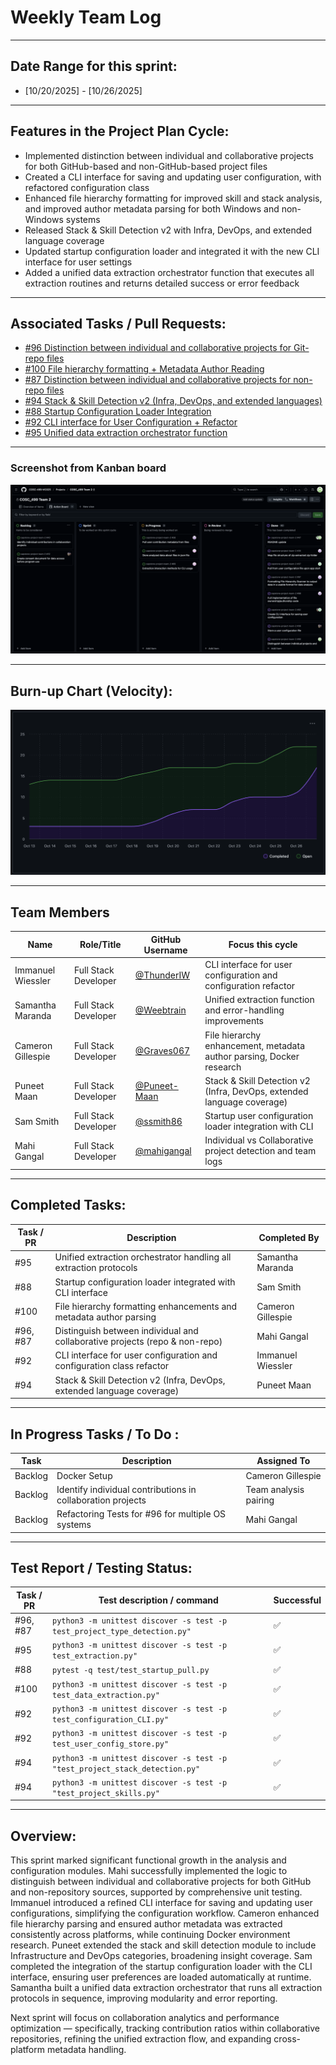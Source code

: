 # Weekly Team Log  
---
## Date Range for this sprint:
- [10/20/2025] - [10/26/2025]  

---

## Features in the Project Plan Cycle:
- Implemented distinction between individual and collaborative projects for both GitHub-based and non-GitHub-based project files
- Created a CLI interface for saving and updating user configuration, with refactored configuration class
- Enhanced file hierarchy formatting for improved skill and stack analysis, and improved author metadata parsing for both Windows and non-Windows systems
- Released Stack & Skill Detection v2 with Infra, DevOps, and extended language coverage
- Updated startup configuration loader and integrated it with the new CLI interface for user settings
- Added a unified data extraction orchestrator function that executes all extraction routines and returns detailed success or error feedback

---

## Associated Tasks / Pull Requests:
- [#96 Distinction between individual and collaborative projects for Git-repo files](https://github.com/COSC-499-W2025/capstone-project-team-2/pull/96)
- [#100 File hierarchy formatting + Metadata Author Reading](https://github.com/COSC-499-W2025/capstone-project-team-2/pull/100)
- [#87 Distinction between individual and collaborative projects for non-repo files](https://github.com/COSC-499-W2025/capstone-project-team-2/pull/87)
- [#94 Stack & Skill Detection v2 (Infra, DevOps, and extended languages)](https://github.com/COSC-499-W2025/capstone-project-team-2/pull/94)
- [#88 Startup Configuration Loader Integration](https://github.com/COSC-499-W2025/capstone-project-team-2/pull/88)
- [#92 CLI interface for User Configuration + Refactor](https://github.com/COSC-499-W2025/capstone-project-team-2/pull/92)
- [#95 Unified data extraction orchestrator function](https://github.com/COSC-499-W2025/capstone-project-team-2/pull/95)

---

### Screenshot from Kanban board
![Kanban board snapshot](screenshots/kanban_board/Kanban%20Board%20(10-26-25).png)


---

## Burn-up Chart (Velocity):
![Burn-up chart](screenshots/Burn_up_charts/Burn%20up%20Chart%20(10-26-25).png)

---

## Team Members  

| Name              | Role/Title           | GitHub Username                                    | Focus this cycle |
|-------------------|----------------------|----------------------------------------------------|------------------|
| Immanuel Wiessler | Full Stack Developer | [@ThunderIW](https://github.com/ThunderIW)         | CLI interface for user configuration and configuration refactor |
| Samantha Maranda  | Full Stack Developer | [@Weebtrain](https://github.com/Weebtrain)         | Unified extraction function and error-handling improvements |
| Cameron Gillespie | Full Stack Developer | [@Graves067](https://github.com/Graves067)         | File hierarchy enhancement, metadata author parsing, Docker research |
| Puneet Maan       | Full Stack Developer | [@Puneet-Maan](https://github.com/Puneet-Maan)     | Stack & Skill Detection v2 (Infra, DevOps, extended language coverage) |
| Sam Smith         | Full Stack Developer | [@ssmith86](https://github.com/ssmith86)           | Startup user configuration loader integration with CLI |
| Mahi Gangal       | Full Stack Developer | [@mahigangal](https://github.com/mahigangal)       | Individual vs Collaborative project detection and team logs |

---

## Completed Tasks:

| Task / PR | Description                                                                 | Completed By    |
|-----------|-----------------------------------------------------------------------------|------------------|
| #95       | Unified extraction orchestrator handling all extraction protocols           | Samantha Maranda |
| #88       | Startup configuration loader integrated with CLI interface                  | Sam Smith        |
| #100      | File hierarchy formatting enhancements and metadata author parsing          | Cameron Gillespie|
| #96, #87  | Distinguish between individual and collaborative projects (repo & non-repo) | Mahi Gangal      |
| #92       | CLI interface for user configuration and configuration class refactor       | Immanuel Wiessler|
| #94       | Stack & Skill Detection v2 (Infra, DevOps, extended language coverage)      | Puneet Maan      |

---

## In Progress Tasks / To Do :

| Task | Description                                                    | Assigned To         |
|------|----------------------------------------------------------------|---------------------|
| Backlog | Docker Setup                                                | Cameron Gillespie |
| Backlog | Identify individual contributions in collaboration projects | Team analysis pairing |
| Backlog | Refactoring Tests for #96 for multiple OS systems           | Mahi Gangal         |

---

## Test Report / Testing Status:
| Task / PR | Test description / command                                    | Successful |
|-----------|---------------------------------------------------------------|------------|
| #96, #87      | `python3 -m unittest discover -s test -p test_project_type_detection.py"` | ✅ |
| #95       | `python3 -m unittest discover -s test -p test_extraction.py"` | ✅ |
| #88       | `pytest -q test/test_startup_pull.py` | ✅ |
| #100       |  `python3 -m unittest discover -s test -p test_data_extraction.py"` | ✅ |
| #92       | `python3 -m unittest discover -s test -p test_configuration_CLI.py"` | ✅ |
| #92       | `python3 -m unittest discover -s test -p test_user_config_store.py"` | ✅ |
| #94       | `python3 -m unittest discover -s test -p "test_project_stack_detection.py"` | ✅ |
| #94       | `python3 -m unittest discover -s test -p "test_project_skills.py"`  | ✅ |

---

## Overview:
This sprint marked significant functional growth in the analysis and configuration modules. Mahi successfully implemented the logic to distinguish between individual and collaborative projects for both GitHub and non-repository sources, supported by comprehensive unit testing. Immanuel introduced a refined CLI interface for saving and updating user configurations, simplifying the configuration workflow. Cameron enhanced file hierarchy parsing and ensured author metadata was extracted consistently across platforms, while continuing Docker environment research.
Puneet extended the stack and skill detection module to include Infrastructure and DevOps categories, broadening insight coverage. Sam completed the integration of the startup configuration loader with the CLI interface, ensuring user preferences are loaded automatically at runtime. Samantha built a unified data extraction orchestrator that runs all extraction protocols in sequence, improving modularity and error reporting.

Next sprint will focus on collaboration analytics and performance optimization — specifically, tracking contribution ratios within collaborative repositories, refining the unified extraction flow, and expanding cross-platform metadata handling.
